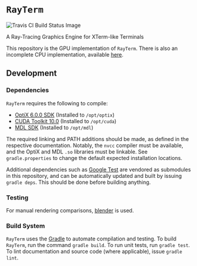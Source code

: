 # `RayTerm`

![Travis CI Build Status Image](https://travis-ci.com/Michionlion/rayterm.svg?branch=master)

A Ray-Tracing Graphics Engine for XTerm-like Terminals

This repository is the GPU implementation of `RayTerm`. There is also an
incomplete CPU implementation, available [here](https://github.com/Michionlion/rayterm-cpu).

## Development

### Dependencies

`RayTerm` requires the following to compile:

* [OptiX 6.0.0 SDK](http://raytracing-docs.nvidia.com/optix_6_0/index.html)
  (Installed to `/opt/optix`)
* [CUDA Toolkit 10.0](https://developer.nvidia.com/cuda-toolkit-archive)
  (Installed to `/opt/cuda`)
* [MDL SDK](https://developer.nvidia.com/mdl-sdk)
  (Installed to `/opt/mdl`)

The required linking and PATH additions should be made, as defined in the
respective documentation. Notably, the `nvcc` compiler must be available, and
the OptiX and MDL `.so` libraries must be linkable. See `gradle.properties` to
change the default expected installation locations.

Additional dependencies such as [Google Test](https://github.com/google/googletest)
are vendored as submodules in this repository, and can be automatically updated
and built by issuing `gradle deps`. This should be done before building anything.

### Testing

For manual rendering comparisons, [blender](https://www.blender.org/) is used.

### Build System

`RayTerm` uses the [Gradle](https://gradle.org/) to automate compilation and
testing. To build `RayTerm`, run the command `gradle build`. To run unit tests,
run `gradle test`. To lint documentation and source code (where applicable),
issue `gradle lint`.
